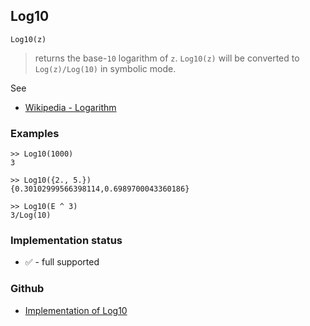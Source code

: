 ## Log10

```
Log10(z)
```

> returns the base-`10` logarithm of `z`. `Log10(z)` will be converted to `Log(z)/Log(10)` in symbolic mode.

See
* [Wikipedia - Logarithm](https://en.wikipedia.org/wiki/Logarithm)

### Examples 

```
>> Log10(1000)    
3    
 
>> Log10({2., 5.})     
{0.30102999566398114,0.6989700043360186}
 
>> Log10(E ^ 3)    
3/Log(10)   
```






### Implementation status

* &#x2705; - full supported

### Github

* [Implementation of Log10](https://github.com/axkr/symja_android_library/blob/master/symja_android_library/matheclipse-core/src/main/java/org/matheclipse/core/builtin/ExpTrigsFunctions.java#L2558) 
